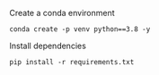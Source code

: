 Create a conda environment
```
conda create -p venv python==3.8 -y
```

Install dependencies

```
pip install -r requirements.txt
```
